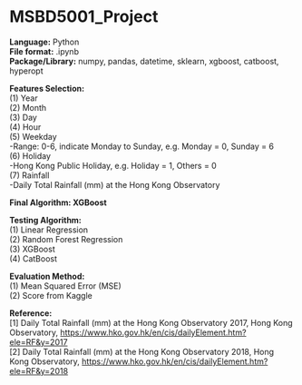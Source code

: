 # MSBD5001_Project

**Language:** Python <br />
**File format:** .ipynb <br />
**Package/Library:** numpy, pandas, datetime, sklearn, xgboost, catboost, hyperopt <br />

**Features Selection:** <br />
(1) Year <br />
(2) Month <br />
(3) Day <br />
(4) Hour <br />
(5) Weekday <br />
  -Range: 0-6, indicate Monday to Sunday, e.g. Monday = 0, Sunday = 6 <br />
(6) Holiday <br />
  -Hong Kong Public Holiday, e.g. Holiday = 1, Others = 0 <br />
(7) Rainfall <br />
  -Daily Total Rainfall (mm) at the Hong Kong Observatory <br />

**Final Algorithm: XGBoost** <br />

**Testing Algorithm:** <br />
(1) Linear Regression <br />
(2) Random Forest Regression <br />
(3) XGBoost <br />
(4) CatBoost <br />

**Evaluation Method:** <br />
(1) Mean Squared Error (MSE) <br />
(2) Score from Kaggle <br />


**Reference:** <br />
[1] Daily Total Rainfall (mm) at the Hong Kong Observatory 2017, Hong Kong Observatory, https://www.hko.gov.hk/en/cis/dailyElement.htm?ele=RF&y=2017 <br />
[2] Daily Total Rainfall (mm) at the Hong Kong Observatory 2018, Hong Kong Observatory, https://www.hko.gov.hk/en/cis/dailyElement.htm?ele=RF&y=2018 <br />
